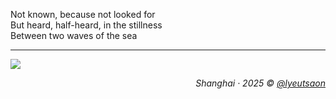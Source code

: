 Not known, because not looked for\
But heard, half-heard, in the stillness\
Between two waves of the sea

---

![](https://ghproxy.net/https://raw.githubusercontent.com/ryusoh/host/refs/heads/master/images/DSCF9277.jpg)

<div align="right"><em>Shanghai &middot; 2025 © <a href="https://instagram.com/lyeutsaon" target="_blank" rel="noopener noreferrer">@lyeutsaon</a></em></div>
